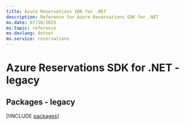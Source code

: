 ```yaml
---
title: Azure Reservations SDK for .NET
description: Reference for Azure Reservations SDK for .NET
ms.date: 07/18/2025
ms.topic: reference
ms.devlang: dotnet
ms.service: reservations
---
```

# Azure Reservations SDK for .NET - legacy
## Packages - legacy
[!INCLUDE [packages](reservations-index.md)]